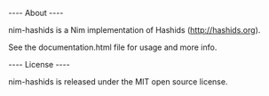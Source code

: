 ---- About ----

nim-hashids is a Nim implementation of Hashids (http://hashids.org).

See the documentation.html file for usage and more info.

---- License ----

nim-hashids is released under the MIT open source license.
